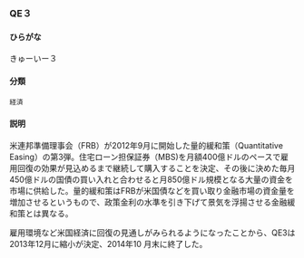 <div style="display:none;">

## [あ行](securities-terms?id=あ行)
## [か行](securities-terms?id=か行)
## [さ行](securities-terms?id=さ行)
## [た行](securities-terms?id=た行)
## [な行](securities-terms?id=な行)
## [は行](securities-terms?id=は行)
## [ま行](securities-terms?id=ま行)
## [や行](securities-terms?id=や行)
## [ら行](securities-terms?id=ら行)
## [わ行](securities-terms?id=わ行)
## [英数字・記号](securities-terms?id=英数字・記号)

</div>

### QE３

#### ひらがな

きゅーいー３

#### 分類

`経済`

#### 説明

米連邦準備理事会（FRB）が2012年9月に開始した量的緩和策（Quantitative Easing）の第3弾。住宅ローン担保証券（MBS)を月額400億ドルのペースで雇用回復の効果が見込めるまで継続して購入することを決定、その後に決めた毎月450億ドルの国債の買い入れと合わせると月850億ドル規模となる大量の資金を市場に供給した。量的緩和策はFRBが米国債などを買い取り金融市場の資金量を増加させるというもので、政策金利の水準を引き下げて景気を浮揚させる金融緩和策とは異なる。
 
雇用環境など米国経済に回復の見通しがみられるようになったことから、QE3は2013年12月に縮小が決定、2014年10 月末に終了した。

